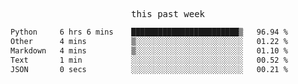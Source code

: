

<p align="center"><samp>this past week</samp></p>
<!--START_SECTION:waka-->

```txt
Python     6 hrs 6 mins    ████████████████████████▒   96.94 %
Other      4 mins          ▒░░░░░░░░░░░░░░░░░░░░░░░░   01.22 %
Markdown   4 mins          ▒░░░░░░░░░░░░░░░░░░░░░░░░   01.10 %
Text       1 min           ░░░░░░░░░░░░░░░░░░░░░░░░░   00.52 %
JSON       0 secs          ░░░░░░░░░░░░░░░░░░░░░░░░░   00.21 %
```

<!--END_SECTION:waka-->


